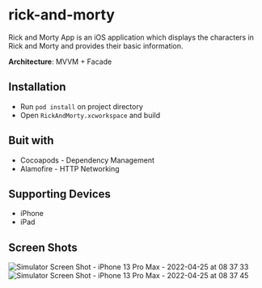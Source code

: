 # rick-and-morty
Rick and Morty App is an iOS application which displays the characters in Rick and Morty and provides their basic information.

**Architecture**: MVVM + Facade

## Installation
- Run ```pod install``` on project directory
- Open ```RickAndMorty.xcworkspace``` and build

## Buit with
- Cocoapods - Dependency Management
- Alamofire - HTTP Networking

## Supporting Devices
- iPhone
- iPad

## Screen Shots

![Simulator Screen Shot - iPhone 13 Pro Max - 2022-04-25 at 08 37 33](https://user-images.githubusercontent.com/11748817/165023697-c3639567-64ef-4bec-bed3-27ef01e1ea11.png) ![Simulator Screen Shot - iPhone 13 Pro Max - 2022-04-25 at 08 37 45](https://user-images.githubusercontent.com/11748817/165023633-738f646d-fdc5-4930-9a07-da0ef698206c.png)
